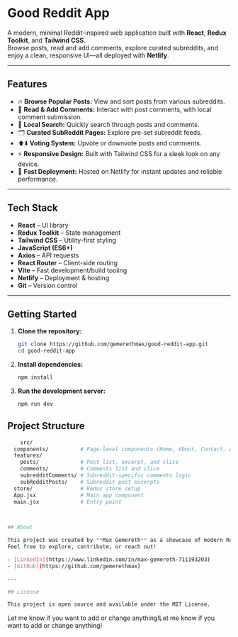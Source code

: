 # Good Reddit App

A modern, minimal Reddit-inspired web application built with **React**, **Redux Toolkit**, and **Tailwind CSS**.  
Browse posts, read and add comments, explore curated subreddits, and enjoy a clean, responsive UI—all deployed with **Netlify**.

---

## Features

- 🔥 **Browse Popular Posts:** View and sort posts from various subreddits.
- 💬 **Read & Add Comments:** Interact with post comments, with local comment submission.
- 🔎 **Local Search:** Quickly search through posts and comments.
- 🗂️ **Curated SubReddit Pages:** Explore pre-set subreddit feeds.
- ⬆️⬇️ **Voting System:** Upvote or downvote posts and comments.
- ⚡ **Responsive Design:** Built with Tailwind CSS for a sleek look on any device.
- 🚀 **Fast Deployment:** Hosted on Netlify for instant updates and reliable performance.

---

## Tech Stack

- **React** – UI library
- **Redux Toolkit** – State management
- **Tailwind CSS** – Utility-first styling
- **JavaScript (ES6+)**
- **Axios** – API requests
- **React Router** – Client-side routing
- **Vite** – Fast development/build tooling
- **Netlify** – Deployment & hosting
- **Git** – Version control

---

## Getting Started

1. **Clone the repository:**
   ```bash
   git clone https://github.com/gemerethmax/good-reddit-app.git
   cd good-reddit-app

2. **Install dependencies:**
    ```bash
    npm install

3. **Run the development server:**
    ```bash
    npm run dev


## Project Structure 
```bash
    src/
  components/          # Page-level components (Home, About, Contact, etc.)
  features/
    posts/             # Post list, excerpt, and slice
    comments/          # Comments list and slice
    subredditComments/ # Subreddit-specific comments logic
    subRedditPosts/    # Subreddit post excerpts
  store/               # Redux store setup
  App.jsx              # Main app component
  main.jsx             # Entry point


  
## About

This project was created by **Max Gemereth** as a showcase of modern React, Redux, and Tailwind CSS development.  
Feel free to explore, contribute, or reach out!

- [LinkedIn](https://www.linkedin.com/in/max-gemereth-711193203)
- [GitHub](https://github.com/gemerethmax)

---

## License

This project is open source and available under the MIT License.
```
Let me know if you want to add or change anything!Let me know if you want to add or change anything!